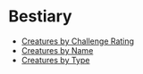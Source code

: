 # Bestiary

* [Creatures by Challenge Rating](/gamemaster_rules/bestiary/creatures_by_cr/)
* [Creatures by Name](/gamemaster_rules/bestiary/creatures_by_name/)
* [Creatures by Type](/gamemaster_rules/bestiary/creatures_by_type)